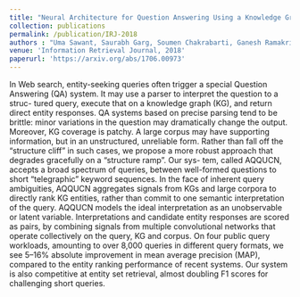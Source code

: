```yaml
---
title: "Neural Architecture for Question Answering Using a Knowledge Graph and Web Corpus"
collection: publications
permalink: /publication/IRJ-2018
authors : "Uma Sawant, Saurabh Garg, Soumen Chakrabarti, Ganesh Ramakrishnan" 
venue: 'Information Retrieval Journal, 2018'
paperurl: 'https://arxiv.org/abs/1706.00973' 
---
```


In Web search, entity-seeking queries often trigger a special Question Answering (QA) system. It may use a parser to interpret the question to a struc- tured query, execute that on a knowledge graph (KG), and return direct entity responses. QA systems based on precise parsing tend to be brittle: minor variations in the question may dramatically change the output. Moreover, KG coverage is patchy. A large corpus may have supporting information, but in an unstructured, unreliable form. Rather than fall off the “structure cliff” in such cases, we propose a more robust approach that degrades gracefully on a “structure ramp”. Our sys- tem, called AQQUCN, accepts a broad spectrum of queries, between well-formed questions to short “telegraphic” keyword sequences. In the face of inherent query ambiguities, AQQUCN aggregates signals from KGs and large corpora to directly rank KG entities, rather than commit to one semantic interpretation of the query. AQQUCN models the ideal interpretation as an unobservable or latent variable. Interpretations and candidate entity responses are scored as pairs, by combining signals from multiple convolutional networks that operate collectively on the query, KG and corpus. On four public query workloads, amounting to over 8,000 queries in different query formats, we see 5–16% absolute improvement in mean average precision (MAP), compared to the entity ranking performance of recent systems. Our system is also competitive at entity set retrieval, almost doubling F1 scores for challenging short queries.
